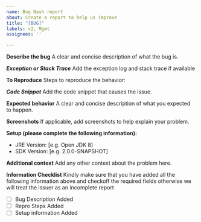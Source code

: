 ```yaml
---
name: Bug Bash report
about: Create a report to help us improve
title: "[BUG]"
labels: v2, Mgmt
assignees: ''

---
```


**Describe the bug**
A clear and concise description of what the bug is.

***Exception or Stack Trace***
Add the exception log and stack trace if available

**To Reproduce**
Steps to reproduce the behavior:

***Code Snippet***
Add the code snippet that causes the issue.

**Expected behavior**
A clear and concise description of what you expected to happen.

**Screenshots**
If applicable, add screenshots to help explain your problem.

**Setup (please complete the following information):**
 - JRE Version: [e.g. Open JDK 8]
 - SDK Version: [e.g. 2.0.0-SNAPSHOT]

**Additional context**
Add any other context about the problem here.

**Information Checklist**
Kindly make sure that you have added all the following information above and checkoff the required fields otherwise we will treat the issuer as an incomplete report
- [ ] Bug Description Added
- [ ] Repro Steps Added
- [ ] Setup information Added
